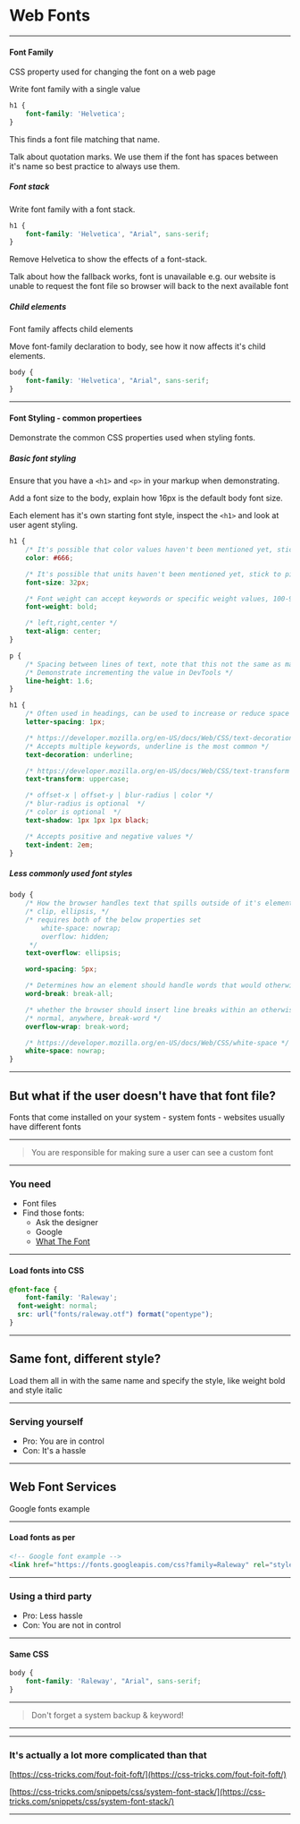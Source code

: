 # Web Fonts

---

#### Font Family

CSS property used for changing the font on a web page

Write font family with a single value
```css
h1 {
    font-family: 'Helvetica';
}
```

This finds a font file matching that name.

Talk about quotation marks. We use them if the font has spaces between it's name so best practice to always use them.

##### Font stack

Write font family with a font stack.
```css
h1 {
    font-family: 'Helvetica', "Arial", sans-serif;
}
```
Remove Helvetica to show the effects of a font-stack.

Talk about how the fallback works, font is unavailable e.g. our website is unable to request the font file so browser will back to the next available font

##### Child elements
Font family affects child elements

Move font-family declaration to body, see how it now affects it's child elements.

```css
body {
    font-family: 'Helvetica', "Arial", sans-serif;
}
```

---

#### Font Styling - common propertiees

Demonstrate the common CSS properties used when styling fonts.

##### Basic font styling

Ensure that you have a `<h1>` and `<p>` in your markup when demonstrating.

Add a font size to the body, explain how 16px is the default body font size.

Each element has it's own starting font style, inspect the `<h1>` and look at user agent styling.

```css
h1 {
    /* It's possible that color values haven't been mentioned yet, stick to hex */
    color: #666;

    /* It's possible that units haven't been mentioned yet, stick to pixels */
    font-size: 32px;

    /* Font weight can accept keywords or specific weight values, 100-900 */
    font-weight: bold;

    /* left,right,center */
    text-align: center;
}
```

```css
p {
    /* Spacing between lines of text, note that this not the same as margin spacing which is between elements */
    /* Demonstrate incrementing the value in DevTools */
    line-height: 1.6;
}

h1 {
    /* Often used in headings, can be used to increase or reduce space between letters */
    letter-spacing: 1px;

    /* https://developer.mozilla.org/en-US/docs/Web/CSS/text-decoration */
    /* Accepts multiple keywords, underline is the most common */
    text-decoration: underline;

    /* https://developer.mozilla.org/en-US/docs/Web/CSS/text-transform */
    text-transform: uppercase;

    /* offset-x | offset-y | blur-radius | color */
    /* blur-radius is optional  */
    /* color is optional  */
    text-shadow: 1px 1px 1px black;

    /* Accepts positive and negative values */
    text-indent: 2em;
}
```

##### Less commonly used font styles

```css
body {
    /* How the browser handles text that spills outside of it's element */
    /* clip, ellipsis, */
    /* requires both of the below properties set
        white-space: nowrap;
        overflow: hidden;
     */
    text-overflow: ellipsis;

    word-spacing: 5px;

    /* Determines how an element should handle words that would otherwise spill outside of the it's boundary */
    word-break: break-all;

    /* whether the browser should insert line breaks within an otherwise unbreakable string */
    /* normal, anywhere, break-word */
    overflow-wrap: break-word;

    /* https://developer.mozilla.org/en-US/docs/Web/CSS/white-space */
    white-space: nowrap;
}
```

---

## But what if the user doesn't have that font file?


Fonts that come installed on your system - system fonts - websites usually have different fonts

---

>You are responsible for making sure a user can see a custom font

---

### You need

- Font files
- Find those fonts:
    - Ask the designer
    - Google
    - [What The Font](https://www.myfonts.com/WhatTheFont/)

---

#### Load fonts into CSS



```css
@font-face {
    font-family: 'Raleway';
  font-weight: normal;
  src: url("fonts/raleway.otf") format("opentype");
}
```


---

## Same font, different style?


Load them all in with the same name and specify the style, like weight bold and style italic

---

### Serving yourself

- Pro: You are in control
- Con: It's a hassle

---

## Web Font Services


Google fonts example

---

#### Load fonts as per



```html
<!-- Google font example -->
<link href="https://fonts.googleapis.com/css?family=Raleway" rel="stylesheet">
```


---

### Using a third party

- Pro: Less hassle
- Con: You are not in control

---

#### Same CSS



```css
body {
    font-family: 'Raleway', "Arial", sans-serif;
}
```


---

> Don't forget a system backup & keyword!

---


---

### It's actually a lot more complicated than that

[https://css-tricks.com/fout-foit-foft/](https://css-tricks.com/fout-foit-foft/)

[https://css-tricks.com/snippets/css/system-font-stack/](https://css-tricks.com/snippets/css/system-font-stack/)

---
